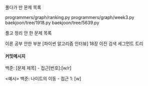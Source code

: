 풀다가 만 문제 목록

programmers/graph/ranking.py
programmers/graph/week3.py
baekjoon/tree/1918.py
baekjoon/tree/5639.py

풀고 정리 안 한 문제 목록

이론 공부 안한 부분
[파이썬 알고리즘 인터뷰] 18장 이진 검색
세그먼트 트리

#### 커밋메시지

백준: [문제 제목] - 접근[번호]:[w/r]

<예시>
백준: 나이트의 이동 - 접근 1: [w]
